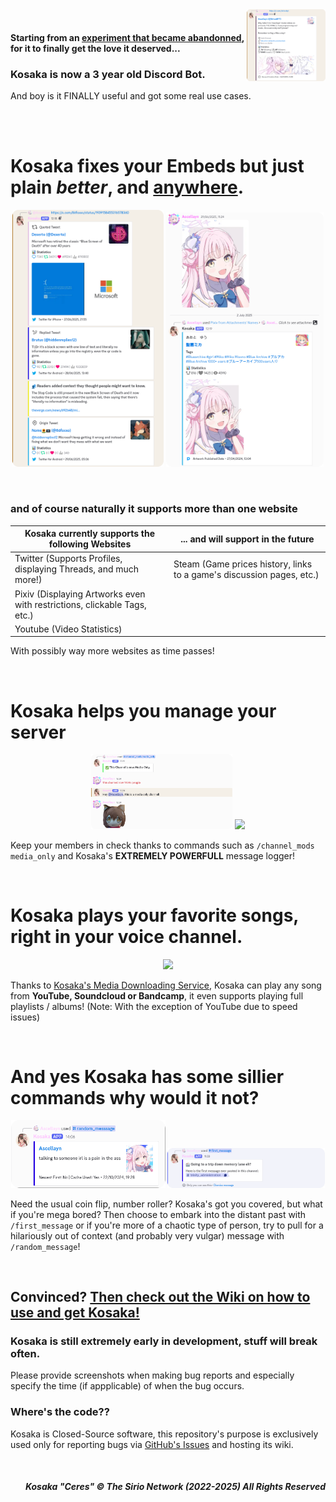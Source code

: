 <img align=right src="https://github.com/Ascellayn/Kosaka_Issues/blob/main/Showcase/Embed_TwitterProfileNEW.png?raw=true" width=25%>
<br>

#### Starting from an [experiment that became abandonned](https://github.com/Ascellayn/Kosaka_Deprecated), for it to finally get the love it deserved...
### Kosaka is now a 3 year old Discord Bot.
And boy is it FINALLY useful and got some real use cases.

<br>
<br>

# Kosaka fixes your Embeds but just plain *better*, and [anywhere](https://github.com/Ascellayn/Kosaka_Issues/wiki/Application-User-Commands).
<p align=center>
  <img src="https://github.com/Ascellayn/Kosaka_Issues/blob/main/Showcase/Embed_TwitterNEW.png?raw=true" width=48%>
  <img src="https://github.com/Ascellayn/Kosaka_Issues/blob/main/Showcase/Embed_PixivNEW.png?raw=true" width=50%>
</p>

<br>

### and of course naturally it supports more than one website
| Kosaka currently supports the following Websites | ... and will support in the future |
|-|-|
| Twitter (Supports Profiles, displaying Threads, and much more!) | Steam (Game prices history, links to a game's discussion pages, etc.) |
| Pixiv (Displaying Artworks even with restrictions, clickable Tags, etc.) | |
| Youtube (Video Statistics) | |

With possibly way more websites as time passes!

<br>

# Kosaka helps you manage your server
<p align=center>
  <img src="https://github.com/Ascellayn/Kosaka_Issues/blob/main/Showcase/ChMod_MediaOnlyNEW.png?raw=true" width=45%>
  <img src="https://github.com/Ascellayn/Kosaka_Issues/blob/main/Showcase/Manual_Images/Manual_Archiver.gif?raw=true" width=40%> 
</p>

Keep your members in check thanks to commands such as `/channel_mods media_only` and Kosaka's **EXTREMELY POWERFULL** message logger!

<br>

# Kosaka plays your favorite songs, right in your voice channel.
<p align=center>
  <img src="https://github.com/Ascellayn/Kosaka_Issues/blob/main/Showcase/Manual_Images/Manual_Music.gif?raw=true" width=80%>
</p>

Thanks to [Kosaka's Media Downloading Service](https://github.com/Ascellayn/Kosaka_MDS), Kosaka can play any song from **YouTube, Soundcloud or Bandcamp**, it even supports playing full playlists / albums! (Note: With the exception of YouTube due to speed issues)

<br>

# And yes Kosaka has some sillier commands why would it not?
<p align=center>
  <img src="https://github.com/Ascellayn/Kosaka_Issues/blob/main/Showcase/Random_Message.png?raw=true" width=49%>
  <img src="https://github.com/Ascellayn/Kosaka_Issues/blob/main/Showcase/FirstMessage.png?raw=true" width=50%>
</p>

Need the usual coin flip, number roller? Kosaka's got you covered, but what if you're mega bored? Then choose to embark into the distant past with `/first_message` or if you're more of a chaotic type of person, try to pull for a hilariously out of context (and probably very vulgar) message with `/random_message`!

<br>

## Convinced? [Then check out the Wiki on how to use and get Kosaka!](https://github.com/Ascellayn/Kosaka_Issues/wiki)
### Kosaka is still extremely early in development, stuff will break often.
Please provide screenshots when making bug reports and especially specify the time (if appplicable) of when the bug occurs.

### Where's the code??
Kosaka is Closed-Source software, this repository's purpose is exclusively used only for reporting bugs via [GitHub's Issues](https://github.com/Ascellayn/Kosaka_Issues/issues) and hosting its wiki.

<br>

<h5 align=right>Kosaka "Ceres" © The Sirio Network (2022-2025) All Rights Reserved</h5>

